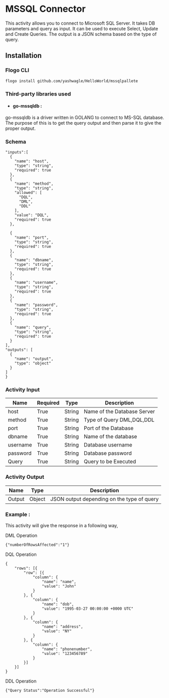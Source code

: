 # MSSQL Connector

This activity allows you to connect to Microsoft SQL Server. It takes DB parameters and query as input. It can be used to execute Select, Update and Create Queries. The output is a JSON schema based on the type of query.

## Installation

### Flogo CLI

```
flogo install github.com/yashwagle/HelloWorld/mssqlpallete
```

### Third-party libraries used
- #### go-mssqldb :
go-mssqldb is a driver written in GOLANG to connect to MS-SQL database. The purpose of this is to get the query output and then parse it to give the proper output.


### Schema

```
"inputs":[
  {
    "name": "host",
    "type": "string",
    "required": true
  },
  {
    "name": "method",
    "type": "string",
    "allowed": [
      "DQL",
      "DML",
      "DDL"
    ],
    "value": "DQL",
    "required": true
  },

  {
    "name": "port",
    "type": "string",
    "required": true
  },
  {
    "name": "dbname",
    "type": "string",
    "required": true
  },
  {
    "name": "username",
    "type": "string",
    "required": true
  },
  {
    "name": "password",
    "type": "string",
    "required": true
  },
  {
    "name": "query",
    "type": "string",
    "required": true
  }
],
"outputs": [
  {
    "name": "output",
    "type": "object"
  }
]
}
```

### Activity Input


| Name | Required | Type | Description |
| ---- | -------- | ---- |------------ |
| host | True | String | Name of the Database Server |
| method  | True | String | Type of Query DML,DQL,DDL |
| port  | True | String | Port of the Database |
| dbname  | True | String | Name of the database |
| username  | True | String | Database username |
| password  | True | String | Database password |
| Query  | True | String | Query to be Executed |


### Activity Output


| Name | Type | Description |
| ---- | ---- | ----------- |
| Output | Object | JSON output depending on the type of query |

### Example :
This activity will give the response in a following way,


DML Operation

```
{"numberOfRowsAffected":"1"}

```

DQL Operation

```
{
	"rows": [{
		"row": [{
			"column": {
				"name": "name",
				"value": "John"
			}
		}, {
			"column": {
				"name": "dob",
				"value": "1995-03-27 00:00:00 +0000 UTC"
			}
		}, {
			"column": {
				"name": "address",
				"value": "NY"
			}
		}, {
			"column": {
				"name": "phonenumber",
				"value": "123456789"
			}
		}]
	}]
}
```

DDL Operation

```
{"Query Status":"Operation Successful"}
```
